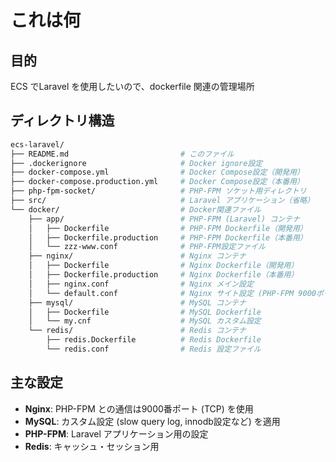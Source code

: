 # これは何

## 目的
ECS でLaravel を使用したいので、dockerfile 関連の管理場所

## ディレクトリ構造

```bash
ecs-laravel/
├── README.md                         # このファイル
├── .dockerignore                     # Docker ignore設定
├── docker-compose.yml                # Docker Compose設定（開発用）
├── docker-compose.production.yml     # Docker Compose設定（本番用）
├── php-fpm-socket/                   # PHP-FPM ソケット用ディレクトリ
├── src/                              # Laravel アプリケーション（省略）
└── docker/                           # Docker関連ファイル
    ├── app/                          # PHP-FPM (Laravel) コンテナ
    │   ├── Dockerfile                # PHP-FPM Dockerfile（開発用）
    │   ├── Dockerfile.production     # PHP-FPM Dockerfile（本番用）
    │   └── zzz-www.conf              # PHP-FPM設定ファイル
    ├── nginx/                        # Nginx コンテナ
    │   ├── Dockerfile                # Nginx Dockerfile（開発用）
    │   ├── Dockerfile.production     # Nginx Dockerfile（本番用）
    │   ├── nginx.conf                # Nginx メイン設定
    │   └── default.conf              # Nginx サイト設定 (PHP-FPM 9000ポート通信)
    ├── mysql/                        # MySQL コンテナ
    │   ├── Dockerfile                # MySQL Dockerfile
    │   └── my.cnf                    # MySQL カスタム設定
    └── redis/                        # Redis コンテナ
        ├── redis.Dockerfile          # Redis Dockerfile
        └── redis.conf                # Redis 設定ファイル
```

## 主な設定

- **Nginx**: PHP-FPM との通信は9000番ポート (TCP) を使用
- **MySQL**: カスタム設定 (slow query log, innodb設定など) を適用
- **PHP-FPM**: Laravel アプリケーション用の設定
- **Redis**: キャッシュ・セッション用